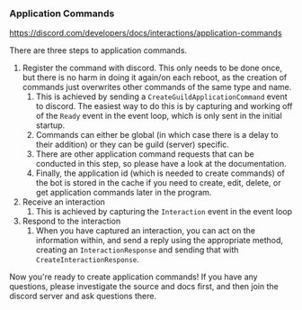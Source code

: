 ### Application Commands

https://discord.com/developers/docs/interactions/application-commands

There are three steps to application commands.

1. Register the command with discord. This only needs to be done once, but there is no harm in doing it again/on each reboot, as the creation of commands just overwrites other commands of the same type and name.
   1. This is achieved by sending a `CreateGuildApplicationCommand` event to discord. The easiest way to do this is by capturing and working off of the `Ready` event in the event loop, which is only sent in the initial startup.
   2. Commands can either be global (in which case there is a delay to their addition) or they can be guild (server) specific.
   3. There are other application command requests that can be conducted in this step, so please have a look at the documentation.
   4. Finally, the application id (which is needed to create commands) of the bot is stored in the cache if you need to create, edit, delete, or get application commands later in the program.
2. Receive an interaction
   1. This is achieved by capturing the `Interaction` event in the event loop
3. Respond to the interaction
   1. When you have captured an interaction, you can act on the information within, and send a reply using the appropriate method, creating an `InteractionResponse` and sending that with `CreateInteractionResponse`.

Now you're ready to create application commands! If you have any questions, please investigate the source and docs first, and then join the discord server and ask questions there.

